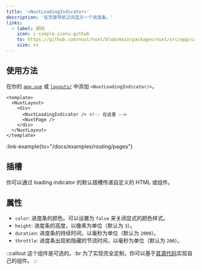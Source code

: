 ```yaml
---
title: '<NuxtLoadingIndicator>'
description: '在页面导航之间显示一个进度条。'
links:
  - label: 源码
    icon: i-simple-icons-github
    to: https://github.com/nuxt/nuxt/blob/main/packages/nuxt/src/app/components/nuxt-loading-indicator.ts
    size: xs
---
```



## 使用方法

在你的 [`app.vue`](/docs/guide/directory-structure/app) 或 [`layouts/`](/docs/guide/directory-structure/layouts) 中添加 `<NuxtLoadingIndicator/>`。

```vue [app.vue]
<template>
  <NuxtLayout>
    <div>
      <NuxtLoadingIndicator /> <!-- 在这里 -->
      <NuxtPage />
    </div>
  </NuxtLayout>
</template>
```

:link-example{to="/docs/examples/routing/pages"}

## 插槽

你可以通过 loading indicator 的默认插槽传递自定义的 HTML 或组件。

## 属性

- `color`: 进度条的颜色。可以设置为 `false` 来关闭显式的颜色样式。
- `height`: 进度条的高度，以像素为单位（默认为 `3`）。
- `duration`: 进度条的持续时间，以毫秒为单位（默认为 `2000`）。
- `throttle`: 进度条出现和隐藏的节流时间，以毫秒为单位（默认为 `200`）。

::callout
这个组件是可选的。:br
为了实现完全定制，你可以基于[其源代码](https://github.com/nuxt/nuxt/blob/main/packages/nuxt/src/app/components/nuxt-loading-indicator.ts)实现自己的组件。
::
